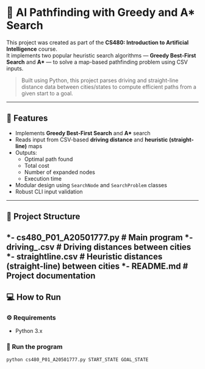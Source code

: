 # 🧠 AI Pathfinding with Greedy and A* Search

This project was created as part of the **CS480: Introduction to Artificial Intelligence** course.  
It implements two popular heuristic search algorithms — **Greedy Best-First Search** and **A\*** — to solve a map-based pathfinding problem using CSV inputs.

> Built using Python, this project parses driving and straight-line distance data between cities/states to compute efficient paths from a given start to a goal.

---

## 🚀 Features

- Implements **Greedy Best-First Search** and **A\*** search
- Reads input from CSV-based **driving distance** and **heuristic (straight-line)** maps
- Outputs:
  - Optimal path found
  - Total cost
  - Number of expanded nodes
  - Execution time
- Modular design using `SearchNode` and `SearchProblem` classes
- Robust CLI input validation

---

## 📁 Project Structure

*- cs480_P01_A20501777.py # Main program
*- driving_.csv # Driving distances between cities
*- straightline.csv # Heuristic distances (straight-line) between cities
*- README.md # Project documentation
---

## 💻 How to Run

### ⚙️ Requirements

- Python 3.x

### 🧾 Run the program

```bash
python cs480_P01_A20501777.py START_STATE GOAL_STATE
